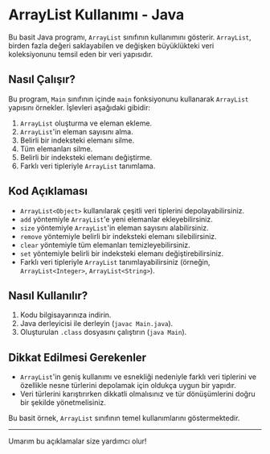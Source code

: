 # ArrayList Kullanımı - Java

Bu basit Java programı, `ArrayList` sınıfının kullanımını gösterir. `ArrayList`, birden fazla değeri saklayabilen ve değişken büyüklükteki veri koleksiyonunu temsil eden bir veri yapısıdır.

## Nasıl Çalışır?

Bu program, `Main` sınıfının içinde `main` fonksiyonunu kullanarak `ArrayList` yapısını örnekler. İşlevleri aşağıdaki gibidir:

1. `ArrayList` oluşturma ve eleman ekleme.
2. `ArrayList`'in eleman sayısını alma.
3. Belirli bir indeksteki elemanı silme.
4. Tüm elemanları silme.
5. Belirli bir indeksteki elemanı değiştirme.
6. Farklı veri tipleriyle `ArrayList` tanımlama.

## Kod Açıklaması

- `ArrayList<Object>` kullanılarak çeşitli veri tiplerini depolayabilirsiniz.
- `add` yöntemiyle `ArrayList`'e yeni elemanlar ekleyebilirsiniz.
- `size` yöntemiyle `ArrayList`'in eleman sayısını alabilirsiniz.
- `remove` yöntemiyle belirli bir indeksteki elemanı silebilirsiniz.
- `clear` yöntemiyle tüm elemanları temizleyebilirsiniz.
- `set` yöntemiyle belirli bir indeksteki elemanı değiştirebilirsiniz.
- Farklı veri tipleriyle `ArrayList` tanımlayabilirsiniz (örneğin, `ArrayList<Integer>`, `ArrayList<String>`).

## Nasıl Kullanılır?

1. Kodu bilgisayarınıza indirin.
2. Java derleyicisi ile derleyin (`javac Main.java`).
3. Oluşturulan `.class` dosyasını çalıştırın (`java Main`).

## Dikkat Edilmesi Gerekenler

- `ArrayList`'in geniş kullanımı ve esnekliği nedeniyle farklı veri tiplerini ve özellikle nesne türlerini depolamak için oldukça uygun bir yapıdır.
- Veri türlerini karıştırırken dikkatli olmalısınız ve tür dönüşümlerini doğru bir şekilde yönetmelisiniz.

Bu basit örnek, `ArrayList` sınıfının temel kullanımlarını göstermektedir.

---

Umarım bu açıklamalar size yardımcı olur!
